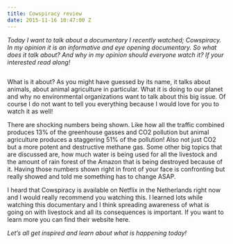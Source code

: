 ```yaml
---
title: Cowspiracy review
date: 2015-11-16 10:47:00 Z
---
```


*Today I want to talk about a documentary I recently watched; Cowspiracy. In my opinion it is an informative and eye opening documentary. So what does it talk about? And why in my opinion should everyone watch it? If your interested read along!*

<IMAGE>

What is it about? As you might have guessed by its name, it talks about animals, about animal agriculture in particular. What it is doing to our planet and why no environmental organizations want to talk about this big issue. Of course I do not want to tell you everything because I would love for you to watch it as well! 

There are shocking numbers being shown. Like how all the traffic combined produces 13% of the greenhouse gasses and CO2 pollution but animal agriculture produces  a staggering 51% of the pollution! Also not just CO2 but a more potent and destructive methane gas. Some other big topics that are discussed are, how much water is being used for all the livestock and the amount of rain forest of the Amazon that is being destroyed because of it. Having those numbers shown right in front of your face is confronting but really showed and told me something has to change ASAP.

I heard that Cowspiracy is available on Netflix in the Netherlands right now and I would really recommend you watching this. I learned lots while watching this documentary and I think spreading awareness of what is going on with livestock and all its consequences is important. If you want to learn more you can find their website here. 

*Let’s all get inspired and learn about what is happening today!*

